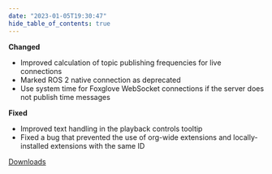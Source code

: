 ```yaml
---
date: "2023-01-05T19:30:47"
hide_table_of_contents: true
---
```

**Changed**
- Improved calculation of topic publishing frequencies for live connections
- Marked ROS 2 native connection as deprecated
- Use system time for Foxglove WebSocket connections if the server does not publish time messages

**Fixed**
- Improved text handling in the playback controls tooltip
- Fixed a bug that prevented the use of org-wide extensions and locally-installed extensions with the same ID

[Downloads](https://github.com/foxglove/studio/releases/tag/v1.36.0)
